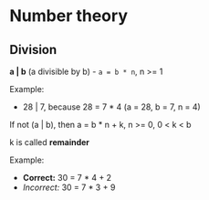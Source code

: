 # Number theory

## Division

**a | b** (a divisible by b) - `a = b * n`, n >= 1

Example:

- 28 | 7, because 28 = 7 * 4 (a = 28, b = 7, n = 4)

If not (a | b), then a = b * n + k, n >= 0, 0 < k < b

k is called **remainder**

Example:

- **Correct:** 30 = 7 * 4 + 2
- _Incorrect:_ 30 = 7 * 3 + 9